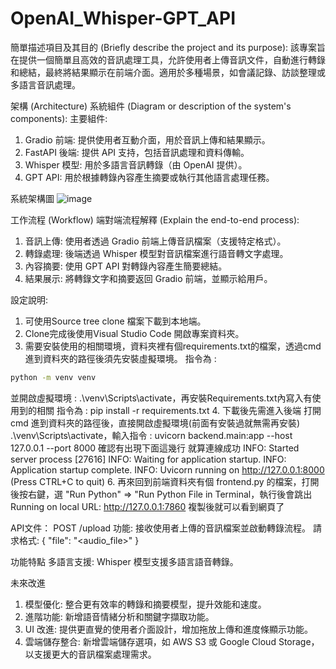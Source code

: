 # OpenAI_Whisper-GPT_API
簡單描述項目及其目的 (Briefly describe the project and its purpose):
該專案旨在提供一個簡單且高效的音訊處理工具，允許使用者上傳音訊文件，自動進行轉錄和總結，最終將結果顯示在前端介面。適用於多種場景，如會議記錄、訪談整理或多語言音訊處理。

架構 (Architecture)
系統組件 (Diagram or description of the system's components):
主要組件:
1. Gradio 前端: 提供使用者互動介面，用於音訊上傳和結果顯示。
2. FastAPI 後端: 提供 API 支持，包括音訊處理和資料傳輸。
3. Whisper 模型: 用於多語言音訊轉錄（由 OpenAI 提供）。
4. GPT API: 用於根據轉錄內容產生摘要或執行其他語言處理任務。

系統架構圖
![image](https://github.com/user-attachments/assets/8e1e1c0b-ee6a-4bfc-be45-b4c51c907b1f)


工作流程 (Workflow)
端對端流程解釋 (Explain the end-to-end process):
1. 音訊上傳: 使用者透過 Gradio 前端上傳音訊檔案（支援特定格式）。
2. 轉錄處理: 後端透過 Whisper 模型對音訊檔案進行語音轉文字處理。
3. 內容摘要: 使用 GPT API 對轉錄內容產生簡要總結。
4. 結果展示: 將轉錄文字和摘要返回 Gradio 前端，並顯示給用戶。

設定說明:
1. 可使用Source tree clone 檔案下載到本地端。
2. Clone完成後使用Visual Studio Code 開啟專案資料夾。
3. 需要安裝使用的相關環境，資料夾裡有個requirements.txt的檔案，透過cmd 進到資料夾的路徑後須先安裝虛擬環境。
指令為 :
```bash
python -m venv venv
```
並開啟虛擬環境 : .\venv\Scripts\activate，再安裝Requirements.txt內寫入有使用到的相關 指令為 : pip install -r requirements.txt
4. 下載後先需進入後端 打開 cmd 進到資料夾的路徑後，直接開啟虛擬環境(前面有安裝過就無需再安裝) .\venv\Scripts\activate，輸入指令 : uvicorn backend.main:app --host 127.0.0.1 --port 8000
   確認有出現下面這幾行 就算連線成功
   INFO:     Started server process [27616]
   INFO:     Waiting for application startup.
   INFO:     Application startup complete.
   INFO:     Uvicorn running on http://127.0.0.1:8000 (Press CTRL+C to quit)
6. 再來回到前端資料夾有個 frontend.py 的檔案，打開後按右鍵，選 "Run Python" => "Run Python File in Terminal，執行後會跳出 Running on local URL:  http://127.0.0.1:7860 複製後就可以看到網頁了

API文件：
POST /upload 功能: 接收使用者上傳的音訊檔案並啟動轉錄流程。
請求格式:
{
  "file": "<audio_file>"
}

功能特點
多語言支援: Whisper 模型支援多語言語音轉錄。

未來改進 
1. 模型優化: 整合更有效率的轉錄和摘要模型，提升效能和速度。
2. 進階功能: 新增語音情緒分析和關鍵字擷取功能。
3. UI 改進: 提供更直覺的使用者介面設計，增加拖放上傳和進度條顯示功能。
4. 雲端儲存整合: 新增雲端儲存選項，如 AWS S3 或 Google Cloud Storage，以支援更大的音訊檔案處理需求。

